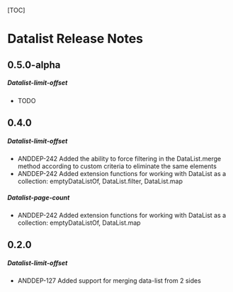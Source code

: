 [TOC]
# Datalist Release Notes
## 0.5.0-alpha
##### Datalist-limit-offset
* TODO
## 0.4.0
##### Datalist-limit-offset
* ANDDEP-242 Added the ability to force filtering in the DataList.merge method according to custom criteria to eliminate the same elements
* ANDDEP-242 Added extension functions for working with DataList as a collection: emptyDataListOf, DataList.filter, DataList.map
##### Datalist-page-count
* ANDDEP-242 Added extension functions for working with DataList as a collection: emptyDataListOf, DataList.map
## 0.2.0
##### Datalist-limit-offset
* ANDDEP-127 Added support for merging data-list from 2 sides